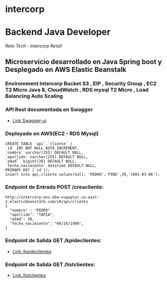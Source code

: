 # intercorp
# Backend Java Developer

_Reto Tech - Intercorp Retail_

## Microservicio desarrollado en Java Spring boot y Desplegado en AWS Elastic Beanstalk
### Enviromment Intercorp Bucket S3 , EIP , Security Group , EC2 T2 Micro Java 8, CloudWatch , RDS mysql T2 Micro , Load Balancing Auto Scaling

### API Rest documentada en Swagger
* [Link Swagger-ui](http://intercorp-env.eba-vuqsptuc.us-east-1.elasticbeanstalk.com/swagger-ui.html#)


	
### Deployado en AWS(EC2 - RDS Mysql)

    CREATE TABLE `api`.`cliente` (
    `id` INT NOT NULL AUTO_INCREMENT,
    `nombre` varchar(255) DEFAULT NULL,
    `apellido` varchar(255) DEFAULT NULL, 				
    `edad`  bigint(20) DEFAULT NULL,
    `fecha_nacimiento` datetime DEFAULT NULL,
    PRIMARY KEY (`id`));
    insert into api.cliente values(null, 'PEDRO','PINO',39,'1981-03-06');


	
### Endpoint de Entrada POST /creacliente:

    http://intercorp-env.eba-vuqsptuc.us-east-1.elasticbeanstalk.com/v0/api/clients
    {
      "nombre" : "PEDRO"
      "apellido": "TAPIA",
      "edad": 30,
      "fecha_nacimiento": "04/10/1980",
    }

### Endpoint de Salida GET /kpideclientes:
* [Link /kpideclientes](http://intercorp-env.eba-vuqsptuc.us-east-1.elasticbeanstalk.com/v0/api/kpideclientes)

### Endpoint de Salida GET /listclientes:
* [Link /listclientes](http://intercorp-env.eba-vuqsptuc.us-east-1.elasticbeanstalk.com/v0/api/clients)

